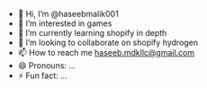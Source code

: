 - 👋 Hi, I’m @haseebmalik001
- 👀 I’m interested in games 
- 🌱 I’m currently learning shopify in depth 
- 💞️ I’m looking to collaborate on shopify hydrogen
- 📫 How to reach me haseeb.mdkllc@gmail.com
- 😄 Pronouns: ...
- ⚡ Fun fact: ...

<!---
haseebmalik001/haseebmalik001 is a ✨ special ✨ repository because its `README.md` (this file) appears on your GitHub profile.
You can click the Preview link to take a look at your changes.
--->
